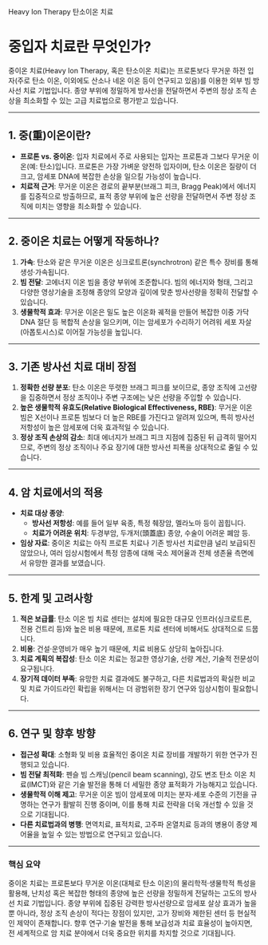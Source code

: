 Heavy Ion Therapy
탄소이온 치료

# 중입자 치료란 무엇인가?

중이온 치료(Heavy Ion Therapy, 혹은 탄소이온 치료)는 프로톤보다 무거운 하전 입자(주로 탄소 이온, 이외에도 산소나 네온 이온 등이 연구되고 있음)를 이용한 외부 빔 방사선 치료 기법입니다. 종양 부위에 정밀하게 방사선을 전달하면서 주변의 정상 조직 손상을 최소화할 수 있는 고급 치료법으로 평가받고 있습니다.

---

## 1. 중(重)이온이란?

- **프로톤 vs. 중이온**: 입자 치료에서 주로 사용되는 입자는 프로톤과 그보다 무거운 이온(예: 탄소)입니다. 프로톤은 가장 가벼운 양전하 입자이며, 탄소 이온은 질량이 더 크고, 암세포 DNA에 복잡한 손상을 일으킬 가능성이 높습니다.
- **치료적 근거**: 무거운 이온은 경로의 끝부분(브래그 피크, Bragg Peak)에서 에너지를 집중적으로 방출하므로, 표적 종양 부위에 높은 선량을 전달하면서 주변 정상 조직에 미치는 영향을 최소화할 수 있습니다.

---

## 2. 중이온 치료는 어떻게 작동하나?

1. **가속**: 탄소와 같은 무거운 이온은 싱크로트론(synchrotron) 같은 특수 장비를 통해 생성·가속됩니다.
2. **빔 전달**: 고에너지 이온 빔을 종양 부위에 조준합니다. 빔의 에너지와 형태, 그리고 다양한 영상기술을 조정해 종양의 모양과 깊이에 맞춘 방사선량을 정확히 전달할 수 있습니다.
3. **생물학적 효과**: 무거운 이온은 밀도 높은 이온화 궤적을 만들어 복잡한 이중 가닥 DNA 절단 등 복합적 손상을 일으키며, 이는 암세포가 수리하기 어려워 세포 자살(아폽토시스)로 이어질 가능성을 높입니다.

---

## 3. 기존 방사선 치료 대비 장점

1. **정확한 선량 분포**: 탄소 이온은 뚜렷한 브래그 피크를 보이므로, 종양 조직에 고선량을 집중하면서 정상 조직이나 주변 구조에는 낮은 선량을 주입할 수 있습니다.
2. **높은 생물학적 유효도(Relative Biological Effectiveness, RBE)**: 무거운 이온 빔은 X선이나 프로톤 빔보다 더 높은 RBE를 가진다고 알려져 있으며, 특히 방사선 저항성이 높은 암세포에 더욱 효과적일 수 있습니다.
3. **정상 조직 손상의 감소**: 최대 에너지가 브래그 피크 지점에 집중된 뒤 급격히 떨어지므로, 주변의 정상 조직이나 주요 장기에 대한 방사선 피폭을 상대적으로 줄일 수 있습니다.

---

## 4. 암 치료에서의 적용

- **치료 대상 종양**:
    - **방사선 저항성**: 예를 들어 일부 육종, 특정 췌장암, 멜라노마 등이 꼽힙니다.
    - **치료가 어려운 위치**: 두경부암, 두개저(頭蓋底) 종양, 수술이 어려운 폐암 등.
- **임상 자료**: 중이온 치료는 아직 프로톤 치료나 기존 방사선 치료만큼 널리 보급되진 않았으나, 여러 임상시험에서 특정 암종에 대해 국소 제어율과 전체 생존율 측면에서 유망한 결과를 보였습니다.

---

## 5. 한계 및 고려사항

1. **적은 보급률**: 탄소 이온 빔 치료 센터는 설치에 필요한 대규모 인프라(싱크로트론, 전용 건트리 등)와 높은 비용 때문에, 프로톤 치료 센터에 비해서도 상대적으로 드뭅니다.
2. **비용**: 건설·운영비가 매우 높기 때문에, 치료 비용도 상당히 높아집니다.
3. **치료 계획의 복잡성**: 탄소 이온 치료는 정교한 영상기술, 선량 계산, 기술적 전문성이 요구됩니다.
4. **장기적 데이터 부족**: 유망한 치료 결과에도 불구하고, 다른 치료법과의 확실한 비교 및 치료 가이드라인 확립을 위해서는 더 광범위한 장기 연구와 임상시험이 필요합니다.

---

## 6. 연구 및 향후 방향

- **접근성 확대**: 소형화 및 비용 효율적인 중이온 치료 장비를 개발하기 위한 연구가 진행되고 있습니다.
- **빔 전달 최적화**: 펜슬 빔 스캐닝(pencil beam scanning), 강도 변조 탄소 이온 치료(IMCT)와 같은 기술 발전을 통해 더 세밀한 종양 표적화가 가능해지고 있습니다.
- **생물학적 이해 제고**: 무거운 이온 빔이 암세포에 미치는 분자·세포 수준의 기전을 규명하는 연구가 활발히 진행 중이며, 이를 통해 치료 전략을 더욱 개선할 수 있을 것으로 기대됩니다.
- **다른 치료법과의 병행**: 면역치료, 표적치료, 고주파 온열치료 등과의 병용이 종양 제어율을 높일 수 있는 방법으로 연구되고 있습니다.

---

### 핵심 요약

중이온 치료는 프로톤보다 무거운 이온(대체로 탄소 이온)의 물리학적·생물학적 특성을 활용해, 난치성 혹은 복잡한 형태의 종양에 높은 선량을 정밀하게 전달하는 고도의 방사선 치료 기법입니다. 종양 부위에 집중된 강력한 방사선량으로 암세포 살상 효과가 높을 뿐 아니라, 정상 조직 손상이 적다는 장점이 있지만, 고가 장비와 제한된 센터 등 현실적인 제약이 존재합니다. 향후 연구·기술 발전을 통해 보급성과 치료 효율성이 높아지면, 전 세계적으로 암 치료 분야에서 더욱 중요한 위치를 차지할 것으로 기대됩니다.